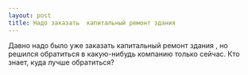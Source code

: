 ```yaml
---
layout: post 
title: Надо заказать  капитальный ремонт здания  
--- 
```

Давно надо было уже заказать  капитальный ремонт здания , но решился обратиться в какую-нибудь компанию только сейчас. Кто знает, куда лучше обратиться?